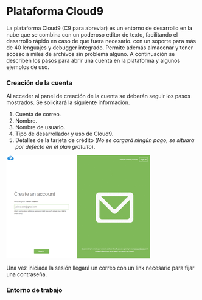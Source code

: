 # Plataforma Cloud9

La plataforma Cloud9 (C9 para abreviar) es un entorno de desarrollo en la nube que se combina con un poderoso editor de texto, facilitando el desarrollo rápido en caso de que fuera necesario. con un soporte para más de 40 lenguajes y debugger integrado. Permite además almacenar y tener acceso a miles de archivos sin problema alguno. A continuación se describen los pasos para abrir una cuenta en la plataforma y algunos ejemplos de uso.

### Creación de la cuenta

Al acceder al panel de creación de la cuenta se deberán seguir los pasos mostrados. Se solicitará la siguiente información.

1. Cuenta de correo.
2. Nombre.
3. Nombre de usuario.
4. Tipo de desarrollador y uso de Cloud9.
5. Detalles de la tarjeta de crédito (*No se cargará ningún pago, se situará por defecto en el plan gratuito*).

![](/img/c9.gif)

Una vez iniciada la sesión llegará un correo con un link necesario para fijar una contraseña.

### Entorno de trabajo


